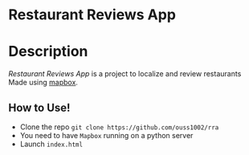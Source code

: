 # Restaurant Reviews App
# Description
*Restaurant Reviews App* is a project to localize and review restaurants
Made using [mapbox](https://github.com/mapbox).  

## How to Use!
  - Clone the repo `git clone https://github.com/ouss1002/rra`
  - You need to have `Mapbox` running on a python server
  - Launch `index.html`